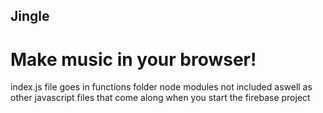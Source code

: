 ## Jingle
 
# Make music in your browser!

index.js file goes in functions folder 
node modules not included aswell as other javascript files that come along when you start the firebase project


